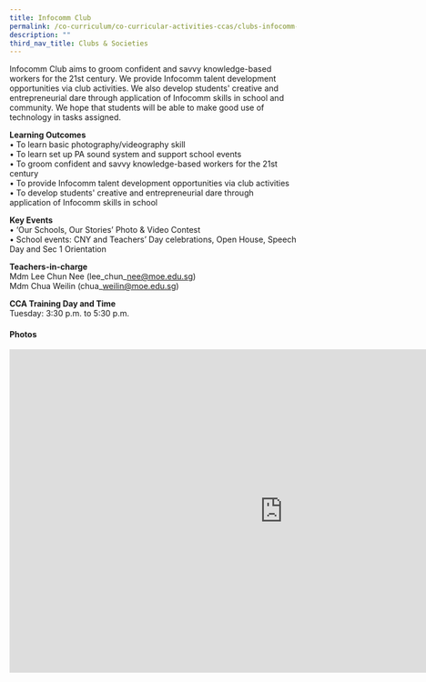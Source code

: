 ```yaml
---
title: Infocomm Club
permalink: /co-curriculum/co-curricular-activities-ccas/clubs-infocomm-club/
description: ""
third_nav_title: Clubs & Societies
---
```

Infocomm Club aims to groom confident and savvy knowledge-based workers for the 21st century. We provide Infocomm talent development opportunities via club activities. We also develop students' creative and entrepreneurial dare through application of Infocomm skills in school and community. We hope that students will be able to make good use of technology in tasks assigned.&nbsp;

**Learning Outcomes**  
• To learn basic photography/videography skill  
• To learn set up PA sound system and support school events  
• To groom confident and savvy knowledge-based workers for the 21st century  
• To provide Infocomm talent development opportunities via club activities  
• To develop students' creative and entrepreneurial dare through application of Infocomm skills in school

**Key Events**  
• ‘Our Schools, Our Stories’ Photo &amp; Video Contest  
• School events: CNY and Teachers’ Day celebrations, Open House, Speech Day and Sec 1 Orientation

**Teachers-in-charge**  
Mdm Lee Chun Nee (lee\_chun\_nee@moe.edu.sg)  
Mdm Chua Weilin (chua\_weilin@moe.edu.sg)

**CCA Training Day and Time**  
Tuesday: 3:30 p.m. to 5:30 p.m.

#### Photos

<iframe src="https://docs.google.com/presentation/d/e/2PACX-1vS4X8b3otqtF8oKkJt65VWYtbwJDMWZw9jB3hbTyZCWN9rLMyXE89eMdX5qx3qo5bAlkvnPdXH7zV4D/embed?start=false&amp;loop=false&amp;delayms=3000" frameborder="0" width="960" height="569" allowfullscreen="true"></iframe>